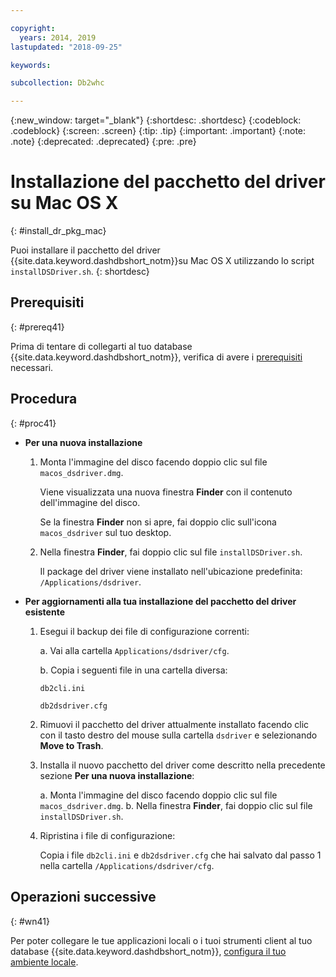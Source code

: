 ```yaml
---

copyright:
  years: 2014, 2019
lastupdated: "2018-09-25"

keywords:

subcollection: Db2whc

---
```


<!-- Attribute definitions --> 
{:new_window: target="_blank"}
{:shortdesc: .shortdesc}
{:codeblock: .codeblock}
{:screen: .screen}
{:tip: .tip}
{:important: .important}
{:note: .note}
{:deprecated: .deprecated}
{:pre: .pre}

# Installazione del pacchetto del driver su Mac OS X
{: #install_dr_pkg_mac}

Puoi installare il pacchetto del driver {{site.data.keyword.dashdbshort_notm}}su Mac OS X utilizzando lo script `installDSDriver.sh`. 
{: shortdesc}

## Prerequisiti
{: #prereq41}

Prima di tentare di collegarti al tuo database {{site.data.keyword.dashdbshort_notm}}, verifica di avere i [prerequisiti](/docs/services/Db2whc/connecting?topic=Db2whc-connect_ov#prereqs) necessari.

<!-- Download the Db2 driver package for your operating system from the web console and install it. -->

## Procedura
{: #proc41}

- **Per una nuova installazione**

  1. Monta l'immagine del disco facendo doppio clic sul file `macos_dsdriver.dmg`.
   
     Viene visualizzata una nuova finestra **Finder** con il contenuto dell'immagine del disco.

     Se la finestra **Finder** non si apre, fai doppio clic sull'icona `macos_dsdriver` sul tuo desktop.
  2. Nella finestra **Finder**, fai doppio clic sul file `installDSDriver.sh`.

     Il package del driver viene installato nell'ubicazione predefinita: `/Applications/dsdriver`.

- **Per aggiornamenti alla tua installazione del pacchetto del driver esistente**

  1. Esegui il backup dei file di configurazione correnti:

     a. Vai alla cartella `Applications/dsdriver/cfg`.

     b. Copia i seguenti file in una cartella diversa: 
    
        `db2cli.ini`

        `db2dsdriver.cfg`
  2. Rimuovi il pacchetto del driver attualmente installato facendo clic con il tasto destro del mouse sulla cartella `dsdriver` e selezionando **Move to Trash**.
  3. Installa il nuovo pacchetto del driver come descritto nella precedente sezione **Per una nuova installazione**:
     
     a. Monta l'immagine del disco facendo doppio clic sul file `macos_dsdriver.dmg`.
     b. Nella finestra **Finder**, fai doppio clic sul file `installDSDriver.sh`.
  4. Ripristina i file di configurazione:

     Copia i file `db2cli.ini` e `db2dsdriver.cfg` che hai salvato dal passo 1 nella cartella `/Applications/dsdriver/cfg`.

## Operazioni successive
{: #wn41}

Per poter collegare le tue applicazioni locali o i tuoi strumenti client al tuo database {{site.data.keyword.dashdbshort_notm}}, [configura il tuo ambiente locale](/docs/services/Db2whc?topic=Db2whc-cfg_loc_env#cfg_loc_env).
